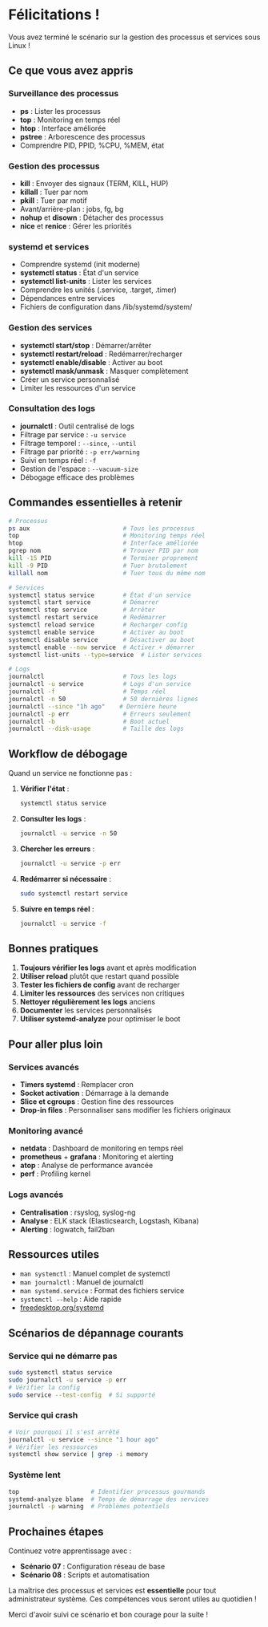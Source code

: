 # Félicitations !

Vous avez terminé le scénario sur la gestion des processus et services sous Linux !

## Ce que vous avez appris

### Surveillance des processus
- **ps** : Lister les processus
- **top** : Monitoring en temps réel
- **htop** : Interface améliorée
- **pstree** : Arborescence des processus
- Comprendre PID, PPID, %CPU, %MEM, état

### Gestion des processus
- **kill** : Envoyer des signaux (TERM, KILL, HUP)
- **killall** : Tuer par nom
- **pkill** : Tuer par motif
- Avant/arrière-plan : jobs, fg, bg
- **nohup** et **disown** : Détacher des processus
- **nice** et **renice** : Gérer les priorités

### systemd et services
- Comprendre systemd (init moderne)
- **systemctl status** : État d'un service
- **systemctl list-units** : Lister les services
- Comprendre les unités (.service, .target, .timer)
- Dépendances entre services
- Fichiers de configuration dans /lib/systemd/system/

### Gestion des services
- **systemctl start/stop** : Démarrer/arrêter
- **systemctl restart/reload** : Redémarrer/recharger
- **systemctl enable/disable** : Activer au boot
- **systemctl mask/unmask** : Masquer complètement
- Créer un service personnalisé
- Limiter les ressources d'un service

### Consultation des logs
- **journalctl** : Outil centralisé de logs
- Filtrage par service : `-u service`
- Filtrage temporel : `--since`, `--until`
- Filtrage par priorité : `-p err/warning`
- Suivi en temps réel : `-f`
- Gestion de l'espace : `--vacuum-size`
- Débogage efficace des problèmes

## Commandes essentielles à retenir

```bash
# Processus
ps aux                          # Tous les processus
top                             # Monitoring temps réel
htop                            # Interface améliorée
pgrep nom                       # Trouver PID par nom
kill -15 PID                    # Terminer proprement
kill -9 PID                     # Tuer brutalement
killall nom                     # Tuer tous du même nom

# Services
systemctl status service        # État d'un service
systemctl start service         # Démarrer
systemctl stop service          # Arrêter
systemctl restart service       # Redémarrer
systemctl reload service        # Recharger config
systemctl enable service        # Activer au boot
systemctl disable service       # Désactiver au boot
systemctl enable --now service  # Activer + démarrer
systemctl list-units --type=service  # Lister services

# Logs
journalctl                      # Tous les logs
journalctl -u service           # Logs d'un service
journalctl -f                   # Temps réel
journalctl -n 50                # 50 dernières lignes
journalctl --since "1h ago"    # Dernière heure
journalctl -p err               # Erreurs seulement
journalctl -b                   # Boot actuel
journalctl --disk-usage         # Taille des logs
```

## Workflow de débogage

Quand un service ne fonctionne pas :

1. **Vérifier l'état** :
   ```bash
   systemctl status service
   ```

2. **Consulter les logs** :
   ```bash
   journalctl -u service -n 50
   ```

3. **Chercher les erreurs** :
   ```bash
   journalctl -u service -p err
   ```

4. **Redémarrer si nécessaire** :
   ```bash
   sudo systemctl restart service
   ```

5. **Suivre en temps réel** :
   ```bash
   journalctl -u service -f
   ```

## Bonnes pratiques

1. **Toujours vérifier les logs** avant et après modification
2. **Utiliser reload** plutôt que restart quand possible
3. **Tester les fichiers de config** avant de recharger
4. **Limiter les ressources** des services non critiques
5. **Nettoyer régulièrement les logs** anciens
6. **Documenter** les services personnalisés
7. **Utiliser systemd-analyze** pour optimiser le boot

## Pour aller plus loin

### Services avancés
- **Timers systemd** : Remplacer cron
- **Socket activation** : Démarrage à la demande
- **Slice et cgroups** : Gestion fine des ressources
- **Drop-in files** : Personnaliser sans modifier les fichiers originaux

### Monitoring avancé
- **netdata** : Dashboard de monitoring en temps réel
- **prometheus** + **grafana** : Monitoring et alerting
- **atop** : Analyse de performance avancée
- **perf** : Profiling kernel

### Logs avancés
- **Centralisation** : rsyslog, syslog-ng
- **Analyse** : ELK stack (Elasticsearch, Logstash, Kibana)
- **Alerting** : logwatch, fail2ban

## Ressources utiles

- `man systemctl` : Manuel complet de systemctl
- `man journalctl` : Manuel de journalctl
- `man systemd.service` : Format des fichiers service
- `systemctl --help` : Aide rapide
- [freedesktop.org/systemd](https://www.freedesktop.org/wiki/Software/systemd/)

## Scénarios de dépannage courants

### Service qui ne démarre pas

```bash
sudo systemctl status service
sudo journalctl -u service -p err
# Vérifier la config
sudo service --test-config  # Si supporté
```

### Service qui crash

```bash
# Voir pourquoi il s'est arrêté
journalctl -u service --since "1 hour ago"
# Vérifier les ressources
systemctl show service | grep -i memory
```

### Système lent

```bash
top                    # Identifier processus gourmands
systemd-analyze blame  # Temps de démarrage des services
journalctl -p warning  # Problèmes potentiels
```

## Prochaines étapes

Continuez votre apprentissage avec :
- **Scénario 07** : Configuration réseau de base
- **Scénario 08** : Scripts et automatisation

La maîtrise des processus et services est **essentielle** pour tout administrateur système. Ces compétences vous seront utiles au quotidien !

Merci d'avoir suivi ce scénario et bon courage pour la suite !
